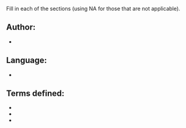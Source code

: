 <!-- If you are adding terms, change the pull request title to mention the terms added and language, or if there are a lot of them, the number of terms and language.

Examples:

Add definition for 'byte' (English)
Add definitions for 'agrégation', 'commentaire' (French)
Translate 5 terms (Spanish)
-->

Fill in each of the sections (using NA for those that are not applicable).

## Author: 

- 

## Language: 

- 

## Terms defined:

- 
- 
- 
